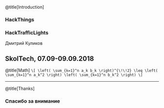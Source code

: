 @title[Introduction]
### HackThings
### HackTrafficLights

Дмитрий Куликов

SkolTech, 07.09-09.09.2018
---
@title[Math]
`\[
\left( \sum_{k=1}^n a_k b_k \right)^{\!\!2} \leq
 \left( \sum_{k=1}^n a_k^2 \right) \left( \sum_{k=1}^n b_k^2 \right)
\]`

---
@title[Thanks]
### Спасибо за внимание
